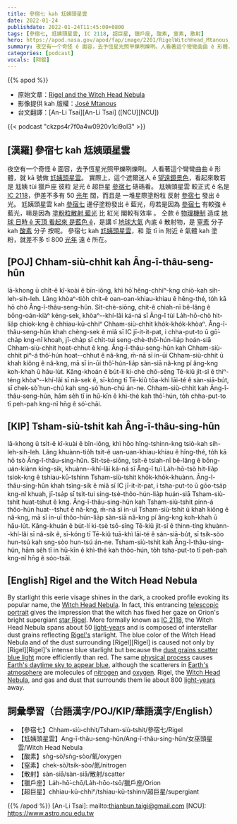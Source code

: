 ```yaml
---
title: 參宿七 kah 尪姨頭星雲
date: 2022-01-24
publishdate: 2022-01-24T11:45:00+0800
tags: [參宿七, 尪姨頭星雲, IC 2118, 超巨星, 獵戶座, 酸素, 窒素, 散射]
hero: https://apod.nasa.gov/apod/fap/image/2201/RigelWitchHead_Mtanous_960.jpg
summary: 夜空有一个奇怪 ê 面容，去予恆星光照甲爍咧爍咧。人看著這个彎彎曲曲 ê 形體，就 kā 號做尪姨頭星雲。
categories: [podcast]
vocals: [阿錕]
---
```


{{% apod %}}

- 原始文章：[Rigel and the Witch Head Nebula](https://apod.nasa.gov/apod/ap220124.html)
- 影像提供 kah 版權：[José Mtanous](https://mtanous.wordpress.com/)
- 台文翻譯：[An-Li Tsai][An-Li Tsai] ([NCU][NCU])

{{< podcast "ckzps4r7f0a4w0920v1ci9ol3" >}}

## [漢羅] 參宿七 kah 尪姨頭星雲
夜空有一个奇怪 ê 面容，去予恆星光照甲爍咧爍咧。
人看著這个彎彎曲曲 ê 形體，就 kā 號做 [尪姨頭星雲][Witch Head Nebula 1]。
實際上，這个遮爾迷人 ê [望遠鏡景色][telescopic portrait]，看起來敢若是 尪姨 tùi 獵戶座 彼粒 足光 ê 超巨星 [參宿七][star Rigel] 硞硞看。
尪姨頭星雲 較正式 ê 名是 [IC 2118][IC 2118]，伊差不多有 50 [光年][light-year] 闊，而且是 一堆星際塗粉粒 反射 [參宿七][Rigel's] 發出 ê 光。
尪姨頭星雲 kah [參宿七][Rigel 1] 邊仔塗粉發出 ê 藍光，毋若是因為 [參宿七][Rigel 2] 有較強 ê 藍光，嘛是因為 [塗粉粒散射 藍光][dust grains scatter blue light] 比 紅光 閣較有效率 。
仝款 ê [物理機制][physical process] 造成 [地球 日時 ê 天頂 看起來 是藍色 ê][Earth's daytime sky to appear blue]，是講 tī [地球大氣][Earth's atmosphere] 內底 ê 散射物，是 [窒素][nitrogen] 分子 kah [酸素][oxygen] 分子 按呢。
參宿七 kah [尪姨頭星雲][Witch Head Nebula 2]，和 踅 tī in 附近 ê 氣體 kah 塗粉，就差不多 tī 800 [光年][light-years] 遠 ê 所在。

## [POJ] Chham-siù-chhit kah Âng-î-thâu-seng-hûn
Iā-khong ū chi̍t-ê kî-koài ê bīn-iông, khì hō͘ hêng-chhiⁿ-kng chiò-kah sih-leh-sih-leh.
Lâng khòaⁿ-tio̍h chit-ê oan-oan-khiau-khiau ê hêng-thé, to̍h kā hō chò Âng-î-thâu-seng-hûn.
Si̍t-chè-siōng, chit-ê chiah-nī bê-lâng ê bōng-oán-kiàⁿ kéng-sek, khòaⁿ--khí-lâi ká-ná sī Âng-î tùi La̍h-hō-chò hit-lia̍p chiok-kng ê chhiau-kū-chhiⁿ Chham-siù-chhit kho̍k-kho̍k-khòaⁿ.
Âng-î-thâu-seng-hûn khah chèng-sek ê miâ sī IC jī-it-it-pat, i chha-put-to ū gō͘-cha̍p kng-nî khoah, jī-cha̍p sī chi̍t-tui seng-chè-thô͘-hún-lia̍p hoán-siā Chham-siù-chhit hoat-chhut ê kng.
Âng-î-thâu-seng-hûn kah Chham-siù-chhit piⁿ-á thô͘-hún hoat--chhut ê nâ-kng, m̄-nā sī in-ūi Chham-siù-chhit ū khah kiông ê nâ-kng, mā sī in-ūi thô͘-hún-lia̍p sàn-siā nâ-kng pí âng-kng koh-khah ū hāu-lu̍t.
Kāng-khoán ê bu̍t-lí ki-chè chō-sêng Tē-kiû ji̍t-sî ê thiⁿ-téng khòaⁿ--khí-lâi sī nâ-sek ê, sī-kóng tī Tē-kiû tōa-khì lāi-té ê sàn-siā-bu̍t, sī chek-sò͘ hun-chú kah sng-sò͘ hun-chú án-ne.
Chham-siù-chhit kah Âng-î-thâu-seng-hûn, hām se̍h tī in hū-kīn ê khì-thé kah thô͘-hún, to̍h chha-put-to tī peh-pah kng-nî hn̄g ê só͘-chāi.


## [KIP] Tsham-siù-tshit kah Âng-î-thâu-sing-hûn
Iā-khong ū tsi̍t-ê kî-kuài ê bīn-iông, khì hōo hîng-tshinn-kng tsiò-kah sih-leh-sih-leh.
Lâng khuànn-tio̍h tsit-ê uan-uan-khiau-khiau ê hîng-thé, to̍h kā hō tsò Âng-î-thâu-sing-hûn.
Si̍t-tsè-siōng, tsit-ê tsiah-nī bê-lâng ê bōng-uán-kiànn kíng-sik, khuànn--khí-lâi ká-ná sī Âng-î tuì La̍h-hō-tsò hit-lia̍p tsiok-kng ê tshiau-kū-tshinn Tsham-siù-tshit kho̍k-kho̍k-khuànn.
Âng-î-thâu-sing-hûn khah tsìng-sik ê miâ sī IC jī-it-it-pat, i tsha-put-to ū gōo-tsa̍p kng-nî khuah, jī-tsa̍p sī tsi̍t-tui sing-tsè-thôo-hún-lia̍p huán-siā Tsham-siù-tshit huat-tshut ê kng.
Âng-î-thâu-sing-hûn kah Tsham-siù-tshit pinn-á thôo-hún huat--tshut ê nâ-kng, m̄-nā sī in-uī Tsham-siù-tshit ū khah kiông ê nâ-kng, mā sī in-uī thôo-hún-lia̍p sàn-siā nâ-kng pí âng-kng koh-khah ū hāu-lu̍t.
Kāng-khuán ê bu̍t-lí ki-tsè tsō-sîng Tē-kiû ji̍t-sî ê thinn-tíng khuànn--khí-lâi sī nâ-sik ê, sī-kóng tī Tē-kiû tuā-khì lāi-té ê sàn-siā-bu̍t, sī tsik-sòo hun-tsú kah sng-sòo hun-tsú án-ne.
Tsham-siù-tshit kah Âng-î-thâu-sing-hûn, hām se̍h tī in hū-kīn ê khì-thé kah thôo-hún, to̍h tsha-put-to tī peh-pah kng-nî hn̄g ê sóo-tsāi.

## [English] Rigel and the Witch Head Nebula
By starlight this eerie visage shines in the dark, a crooked profile evoking its popular name, the [Witch Head Nebula][Witch Head Nebula 1].
In fact, this entrancing [telescopic portrait][telescopic portrait] gives the impression that the witch has fixed her gaze on Orion's bright supergiant [star Rigel][star Rigel].
More formally known as [IC 2118][IC 2118], the Witch Head Nebula spans about 50 [light-year][light-year]s and is composed of interstellar dust grains reflecting [Rigel's][Rigel's] starlight.
The blue color of the Witch Head Nebula and of the dust surrounding [Rigel][Rigel] is caused not only by [Rigel][Rigel]'s intense blue starlight but because the [dust grains scatter blue light][dust grains scatter blue light] more efficiently than red.
The same [physical process][physical process] causes [Earth's daytime sky to appear blue][Earth's daytime sky to appear blue], although the scatterers in [Earth's atmosphere][Earth's atmosphere] are molecules of [nitrogen][nitrogen] and [oxygen][oxygen].
Rigel, the [Witch Head Nebula][Witch Head Nebula 2], and gas and dust that surrounds them lie about 800 [light-years][light-years] away.



## 詞彙學習（台語漢字/POJ/KIP/華語漢字/English）
- 【參宿七】Chham-siù-chhit/Tsham-siù-tshit/參宿七/Rigel
- 【尪姨頭星雲】Ang-î-thâu-seng-hûn/Ang-î-thâu-sing-hûn/女巫頭星雲/Witch Head Nebula
- 【酸素】sǹg-sò͘/sǹg-sòo/氧/oxygen
- 【窒素】chek-sò͘/tsik-sòo/氮/nitrogen
- 【散射】sàn-siā/sàn-siā/散射/scatter
- 【獵戶座】La̍h-hō͘-chō/La̍h-hōo-tsō/獵戶座/Orion
- 【超巨星】chhiau-kū-chhiⁿ/tshiau-kū-tshinn/超巨星/supergiant


{{% /apod %}}
[An-Li Tsai]: mailto:thianbun.taigi@gmail.com
[NCU]: https://www.astro.ncu.edu.tw


[Witch Head Nebula 1]:https://apod.nasa.gov/apod/ap061211.html
[telescopic portrait]:https://mtanous.files.wordpress.com/2022/01/bruja1v1_enhancedarks.jpg
[star Rigel]:https://en.wikipedia.org/wiki/Rigel
[IC 2118]:https://en.wikipedia.org/wiki/IC_2118
[light-year]:https://exoplanets.nasa.gov/faq/26/what-is-a-light-year/
[Rigel's]:https://ui.adsabs.harvard.edu/abs/1997MNRAS.290..521I/abstract
[Rigel 1]:http://www.youtube.com/watch?v=c8CgDGhYKe8
[Rigel 2]:http://stars.astro.illinois.edu/sow/rigel.html
[dust grains scatter blue light]:https://astronomy.swin.edu.au/cosmos/d/Dust+Grain
[physical process]:http://hyperphysics.phy-astr.gsu.edu/hbase/atmos/blusky.html
[Earth's daytime sky to appear blue]:https://spaceplace.nasa.gov/blue-sky/en/
[Earth's atmosphere]:https://www.nasa.gov/mission_pages/sunearth/science/atmosphere-layers2.html
[nitrogen]:https://youtu.be/DqI9caqBHkg
[oxygen]:https://www.space.com/webb-space-telescope-exoplanet-oxygen-detection.html
[Witch Head Nebula 2]:https://apod.nasa.gov/apod/ap151030.html
[light-years]:http://starchild.gsfc.nasa.gov/docs/StarChild/questions/question19.html
